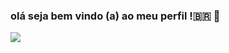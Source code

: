 ### olá seja bem vindo (a) ao meu perfil !🇧🇷 🌙




![](https://tenor.com/pt-BR/view/sleepy-tired-duckling-gif-3769376)
